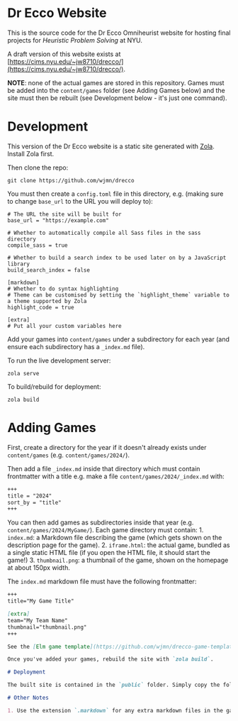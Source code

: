 # Dr Ecco Website

This is the source code for the Dr Ecco Omniheurist website for hosting final projects for *Heuristic Problem Solving* at NYU.

A draft version of this website exists at [https://cims.nyu.edu/~jw8710/drecco/](https://cims.nyu.edu/~jw8710/drecco/). 

**NOTE**: none of the actual games are stored in this repository. Games must be added into the `content/games` folder (see Adding Games below) and the site must then be rebuilt (see Development below - it's just one command). 

# Development

This version of the Dr Ecco website is a static site generated with [Zola](https://www.getzola.org/). Install Zola first. 

Then clone the repo:

```
git clone https://github.com/wjmn/drecco
```

You must then create a `config.toml` file in this directory, e.g. (making sure to change `base_url` to the URL you will deploy to):

```
# The URL the site will be built for
base_url = "https://example.com"

# Whether to automatically compile all Sass files in the sass directory
compile_sass = true

# Whether to build a search index to be used later on by a JavaScript library
build_search_index = false

[markdown]
# Whether to do syntax highlighting
# Theme can be customised by setting the `highlight_theme` variable to a theme supported by Zola
highlight_code = true

[extra]
# Put all your custom variables here

```

Add your games into `content/games` under a subdirectory for each year (and ensure each subdirectory has a `_index.md` file). 

To run the live development server:

```
zola serve
```

To build/rebuild for deployment:

```
zola build
```

# Adding Games


First, create a directory for the year if it doesn't already exists under `content/games` (e.g. `content/games/2024/`). 

Then add a file `_index.md` inside that directory which must contain frontmatter with a title e.g. make a file `content/games/2024/_index.md` with:

```md
+++
title = "2024"
sort_by = "title"
+++
```

You can then add games as subdirectories inside that year (e.g. `content/games/2024/MyGame/`). Each game directory must contain:
    1. `index.md`: a Markdown file describing the game (which gets shown on the description page for the game).
    2. `iframe.html`: the actual game, bundled as a single static HTML file (if you open the HTML file, it should start the game!)
    3. `thumbnail.png`: a thumbnail of the game, shown on the homepage at about 150px width.

The `index.md` markdown file must have the following frontmatter:

```md
+++
title="My Game Title"

[extra]
team="My Team Name"
thumbnail="thumbnail.png"
+++

See the [Elm game template](https://github.com/wjmn/drecco-game-template) and [an example of a completed game with this template](https://github.com/wjmn/gomoku). 

Once you've added your games, rebuild the site with `zola build`. 

# Deployment

The built site is contained in the `public` folder. Simply copy the folder to your web server. Done! You will probably need to modify the permissions on the directory to make these files accessible by the web server.

# Other Notes

1. Use the extension `.markdown` for any extra markdown files in the game directory (e.g. a README). `index.md` should be the only file with the extension `.md` in the game directory. This is because Zola treats any `.md` files as pages to be rendered in the website. 

